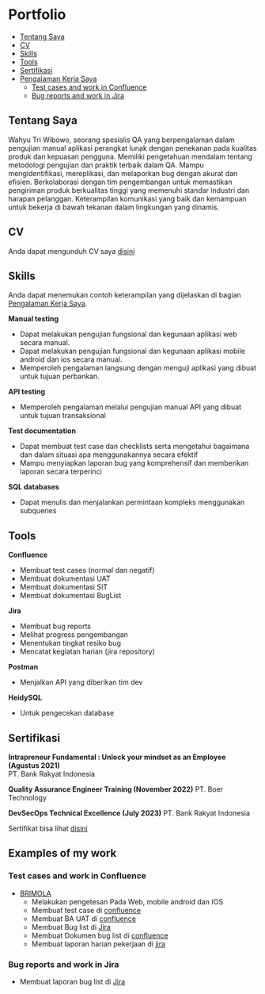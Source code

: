 # Portfolio
- [Tentang Saya](#about-me)
- [CV](#cv)
- [Skills](#skills)
- [Tools](#tools)
- [Sertifikasi](#Sertifikasi)
- [Pengalaman Kerja Saya](#examples-of-my-work)
  * [Test cases and work in Confluence](#test-cases-and-work-in-testrail)
  * [Bug reports and work in Jira](#bug-reports-and-work-in-jira)


## Tentang Saya

Wahyu Tri Wibowo, seorang spesialis QA yang berpengalaman dalam pengujian manual aplikasi perangkat lunak dengan penekanan pada kualitas produk dan kepuasan pengguna. Memiliki pengetahuan mendalam tentang metodologi pengujian dan praktik terbaik dalam QA. Mampu mengidentifikasi, mereplikasi, dan melaporkan bug dengan akurat dan efisien. Berkolaborasi dengan tim pengembangan untuk memastikan pengiriman produk berkualitas tinggi yang memenuhi standar industri dan harapan pelanggan. Keterampilan komunikasi yang baik dan kemampuan untuk bekerja di bawah tekanan dalam lingkungan yang dinamis.

## CV
Anda dapat mengunduh CV saya [disini](https://drive.google.com/drive/folders/1DcQW8VevUEsY8lZ65Wxa1R_36LskC5xk?hl=ID)

## Skills

Anda dapat menemukan contoh keterampilan yang dijelaskan di bagian [Pengalaman Kerja Saya](#examples-of-my-work).

__Manual testing__
  * Dapat melakukan pengujian fungsional dan kegunaan aplikasi web secara manual.
  * Dapat melakukan pengujian fungsional dan kegunaan aplikasi mobile android dan ios secara manual.
  * Memperoleh pengalaman langsung dengan menguji aplikasi yang dibuat untuk tujuan perbankan.

__API testing__
  * Memperoleh pengalaman melalui pengujian manual API yang dibuat untuk tujuan transaksional

__Test documentation__
  * Dapat membuat test case dan checklists serta mengetahui bagaimana dan dalam situasi apa menggunakannya secara efektif
  * Mampu menyiapkan laporan bug yang komprehensif dan memberikan laporan secara terperinci

__SQL databases__
  * Dapat menulis dan menjalankan permintaan kompleks menggunakan subqueries


## Tools

__Confluence__
  * Membuat test cases (normal dan negatif)
  * Membuat dokumentasi UAT
  * Membuat dokumentasi SIT
  * Membuat dokumentasi BugList

__Jira__
  * Membuat bug reports
  * Melihat progress pengembangan
  * Menentukan tingkat resiko bug
  * Mencatat kegiatan harian (jira repository)

__Postman__
 * Menjalkan API yang diberikan tim dev

__HeidySQL__
 * Untuk pengecekan database


## Sertifikasi

__Intrapreneur Fundamental : Unlock your mindset as an Employee (Agustus 2021)__  
PT. Bank Rakyat Indonesia 

__Quality Assurance Engineer Training (November 2022)__
PT. Boer Technology

__DevSecOps Technical Excellence (July 2023)__
PT. Bank Rakyat Indonesia

Sertifikat bisa lihat [disini](https://drive.google.com/drive/folders/10UzieRgObiEQl-foCj209TEXzeppJRCK?hl=ID)


## Examples of my work

### Test cases and work in Confluence

- [BRIMOLA](https://brimola.bri.co.id/brimola/)
  * Melakukan pengetesan Pada Web, mobile android dan IOS
  * Membuat test case di [confluence](https://drive.google.com/drive/folders/1LKN4jIF0evG6tcCjEMAIba6Ji63riLYy?hl=ID)
  * Membuat BA UAT di [confluence](https://drive.google.com/drive/folders/1ZSmCtO3Rwt9lI_pXHgQV9xDakdj6p5S9?hl=ID)
  * Membuat Bug list di [Jira](https://drive.google.com/drive/folders/1zGXBaLkiED4r5SiOMqX-_1wJMMPrKDrJ?hl=ID)
  * Membuat Dokumen bug list di [confluence](https://drive.google.com/drive/folders/1i1OjFMUWaF0wPxxKVEu19_dvxYco2H7q?hl=ID)
  * Membuat laporan harian pekerjaan di [jira](https://drive.google.com/drive/folders/1m54k9fJNGNMBxMdjuHcee22AfCTMZqiS?hl=ID)


### Bug reports and work in Jira
 * Membuat laporan bug list di [Jira](https://drive.google.com/drive/folders/1JgYh6ENJfCe3nC3wGeRRzWrnspEaWGmV?hl=ID)
